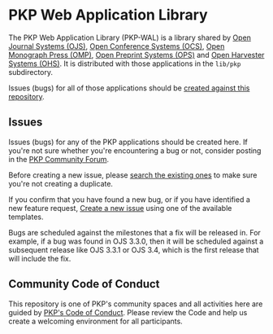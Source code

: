 PKP Web Application Library
=======

The PKP Web Application Library (PKP-WAL) is a library shared by [Open Journal Systems (OJS)](https://github.com/pkp/ojs), [Open Conference Systems (OCS)](https://github.com/pkp/ocs), [Open Monograph Press (OMP)](https://github.com/pkp/omp), [Open Preprint Systems (OPS)](https://github.com/pkp/ops) and [Open Harvester Systems (OHS)](https://github.com/pkp/harvester). It is distributed with those applications in the `lib/pkp` subdirectory.

Issues (bugs) for all of those applications should be [created against this repository](https://github.com/pkp/pkp-lib/issues).

## Issues
Issues (bugs) for any of the PKP applications should be created here. If you're not sure whether you're encountering a bug or not, consider posting in the [PKP Community Forum](https://forum.pkp.sfu.ca/).

Before creating a new issue, please [search the existing ones](https://github.com/pkp/pkp-lib/issues) to make sure you're not creating a duplicate.

If you confirm that you have found a new bug, or if you have identified a new feature request, [Create a new issue](https://github.com/pkp/pkp-lib/issues/new/choose) using one of the available templates.

Bugs are scheduled against the milestones that a fix will be released in. For example, if a bug was found in OJS 3.3.0, then it will be scheduled against a subsequent release like OJS 3.3.1 or OJS 3.4, which is the first release that will include the fix.

## Community Code of Conduct
This repository is one of PKP's community spaces and all activities here are guided by [PKP's Code of Conduct](https://pkp.sfu.ca/code-of-conduct/). Please review the Code and help us create a welcoming environment for all participants.

